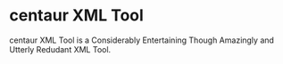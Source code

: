centaur XML Tool
================

centaur XML Tool is a Considerably Entertaining Though Amazingly and Utterly Redudant XML Tool.